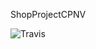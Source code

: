 ShopProjectCPNV

![Travis](https://travis-ci.org/gollgot/ShopProjectCPNV.svg?branch=develop "Badge")